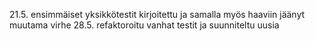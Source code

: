 21.5. ensimmäiset yksikkötestit kirjoitettu ja samalla myös haaviin jäänyt muutama virhe
28.5. refaktoroitu vanhat testit ja suunniteltu uusia
